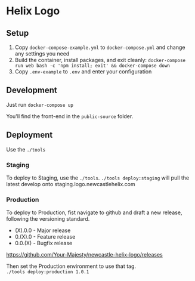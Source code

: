 # Helix Logo

## Setup
1. Copy `docker-compose-example.yml` to `docker-compose.yml` and change any settings you need
2. Build the container, install packages, and exit cleanly: `docker-compose run web bash -c 'npm install; exit' && docker-compose down`
3. Copy `.env-example` to `.env` and enter your configuration

## Development
Just run `docker-compose up`

You'll find the front-end in the `public-source` folder.

## Deployment
Use the `./tools`

### Staging
To deploy to Staging, use the `./tools`.
`./tools deploy:staging` will pull the latest develop onto staging.logo.newcastlehelix.com

### Production
To deploy to Production, fist navigate to github and draft a new release, following the versioning standard.

- (X).0.0 - Major release
- 0.(X).0 - Feature release
- 0.0.(X) - Bugfix release  

https://github.com/Your-Majesty/newcastle-helix-logo/releases

Then set the Production environment to use that tag.  
`./tools deploy:production 1.0.1`
